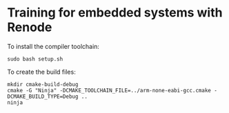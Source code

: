 # Training for embedded systems with Renode

To install the compiler toolchain: 
```
sudo bash setup.sh
```


To create the build files:

```
mkdir cmake-build-debug
cmake -G "Ninja" -DCMAKE_TOOLCHAIN_FILE=../arm-none-eabi-gcc.cmake -DCMAKE_BUILD_TYPE=Debug ..
ninja
```
